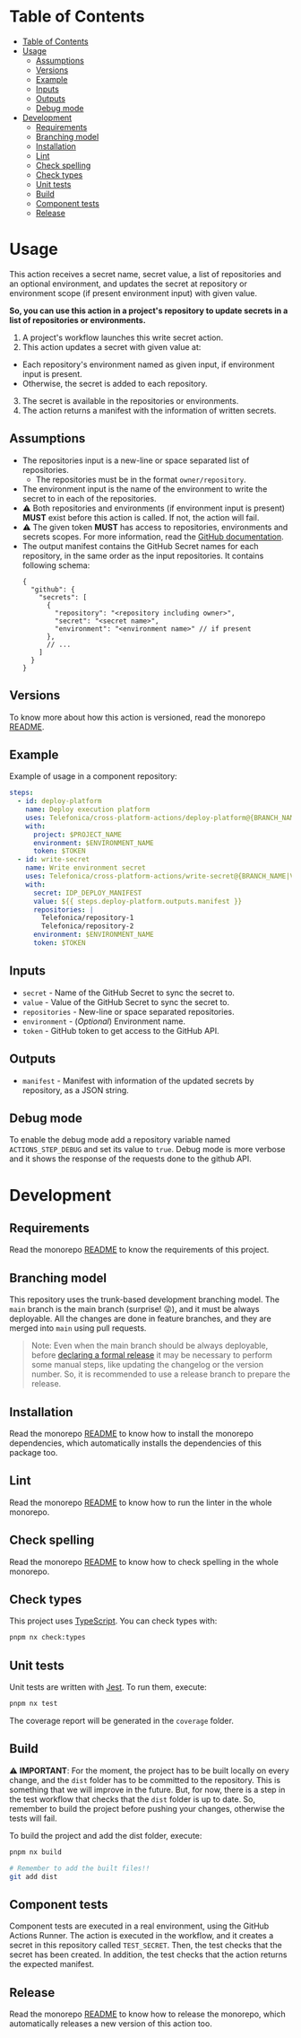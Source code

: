 # Table of Contents

- [Table of Contents](#table-of-contents)
- [Usage](#usage)
  - [Assumptions](#assumptions)
  - [Versions](#versions)
  - [Example](#example)
  - [Inputs](#inputs)
  - [Outputs](#outputs)
  - [Debug mode](#debug-mode)
- [Development](#development)
  - [Requirements](#requirements)
  - [Branching model](#branching-model)
  - [Installation](#installation)
  - [Lint](#lint)
  - [Check spelling](#check-spelling)
  - [Check types](#check-types)
  - [Unit tests](#unit-tests)
  - [Build](#build)
  - [Component tests](#component-tests)
  - [Release](#release)

# Usage

This action receives a secret name, secret value, a list of repositories and an optional environment, and updates the secret at repository or environment scope (if present environment input) with given value.

__So, you can use this action in a project's repository to update secrets in a list of repositories or environments.__

1. A project's workflow launches this write secret action.
2. This action updates a secret with given value at:
  * Each repository's environment named as given input, if environment input is present.
  * Otherwise, the secret is added to each repository.
3. The secret is available in the repositories or environments.
4. The action returns a manifest with the information of written secrets.

## Assumptions

- The repositories input is a new-line or space separated list of repositories.
  - The repositories must be in the format `owner/repository`.
- The environment input is the name of the environment to write the secret to in each of the repositories.
- :warning: Both repositories and environments (if environment input is present) **MUST** exist before this action is called. If not, the action will fail.
- :warning: The given token **MUST** has access to repositories, environments and secrets scopes. For more information, read the [GitHub documentation](https://docs.github.com/en/rest/reference/actions#secrets).
- The output manifest contains the GitHub Secret names for each repository, in the same order as the input repositories. It contains following schema:
  ```jsonc
  {
    "github": {
      "secrets": [
        {
          "repository": "<repository including owner>",
          "secret": "<secret name>",
          "environment": "<environment name>" // if present
        },
        // ...
      ]
    }
  }
  ```

## Versions

To know more about how this action is versioned, read the monorepo [README](../README.md#versions).

## Example

Example of usage in a component repository:

```yaml
steps:
  - id: deploy-platform
    name: Deploy execution platform
    uses: Telefonica/cross-platform-actions/deploy-platform@{BRANCH_NAME|VERSION}
    with:
      project: $PROJECT_NAME
      environment: $ENVIRONMENT_NAME
      token: $TOKEN
  - id: write-secret
    name: Write environment secret
    uses: Telefonica/cross-platform-actions/write-secret@{BRANCH_NAME|VERSION}
    with:
      secret: IDP_DEPLOY_MANIFEST
      value: ${{ steps.deploy-platform.outputs.manifest }}
      repositories: |
        Telefonica/repository-1
        Telefonica/repository-2
      environment: $ENVIRONMENT_NAME
      token: $TOKEN
```

## Inputs

- `secret` - Name of the GitHub Secret to sync the secret to.
- `value` - Value of the GitHub Secret to sync the secret to.
- `repositories` - New-line or space separated repositories.
- `environment` - (_Optional_) Environment name.
- `token` - GitHub token to get access to the GitHub API.

## Outputs

- `manifest` - Manifest with information of the updated secrets by repository, as a JSON string.

## Debug mode

To enable the debug mode add a repository variable named `ACTIONS_STEP_DEBUG` and set its value to `true`. Debug mode is more verbose and it shows the response of the requests done to the github API.

# Development

## Requirements

Read the monorepo [README](../README.md#requirements) to know the requirements of this project.

## Branching model

This repository uses the trunk-based development branching model. The `main` branch is the main branch (surprise! 😜), and it must be always deployable. All the changes are done in feature branches, and they are merged into `main` using pull requests.

> Note: Even when the main branch should be always deployable, before [declaring a formal release](#release) it may be necessary to perform some manual steps, like updating the changelog or the version number. So, it is recommended to use a release branch to prepare the release.

## Installation

Read the monorepo [README](../README.md#development) to know how to install the monorepo dependencies, which automatically installs the dependencies of this package too.

## Lint

Read the monorepo [README](../README.md#development) to know how to run the linter in the whole monorepo.

## Check spelling

Read the monorepo [README](../README.md#development) to know how to check spelling in the whole monorepo.

## Check types

This project uses [TypeScript](https://www.typescriptlang.org/). You can check types with:

```sh
pnpm nx check:types
```

## Unit tests

Unit tests are written with [Jest](https://jestjs.io/). To run them, execute:

```sh
pnpm nx test
```

The coverage report will be generated in the `coverage` folder.

## Build

⚠️ __IMPORTANT__: For the moment, the project has to be built locally on every change, and the `dist` folder has to be committed to the repository. This is something that we will improve in the future. But, for now, there is a step in the test workflow that checks that the `dist` folder is up to date. So, remember to build the project before pushing your changes, otherwise the tests will fail.

To build the project and add the dist folder, execute:

```sh
pnpm nx build

# Remember to add the built files!!
git add dist
```

## Component tests

Component tests are executed in a real environment, using the GitHub Actions Runner. The action is executed in the workflow, and it creates a secret in this repository called `TEST_SECRET`. Then, the test checks that the secret has been created. In addition, the test checks that the action returns the expected manifest.

## Release

Read the monorepo [README](../README.md#release) to know how to release the monorepo, which automatically releases a new version of this action too.
